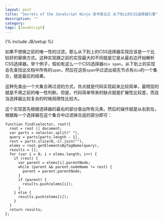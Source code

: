 ```yaml
---
layout: post
title: "Secrets of the JavaScript Ninja 读书笔记之 从下到上的CSS选择器引擎"
description: ""
category: 
tags: [JavaScript]
---
```

{% include JB/setup %}

如果不想做之前的唯一性的过滤，那么从下到上的CSS选择器实现应该是一个比较好的替换方式。这种实现跟之前的实现最大的不同就是它是从最右边开始解析CSS选择器。举个例子，假如有这么一个CSS选择器`div span`，从下到上的实现会先查找出文档中所有的`span`，然后在这些`span`中过滤出祖先节点有`div`的一个集合，就是最后的结果。

这种先查出一个大集合再过滤的方式，优点就是代码实现起来比较简单，最明显的就是不用之前的唯一性判断。但是，代码简单带来的缺点就是扩展性比较差，而且当选择器比较复杂的时候局限性比较大。

这个实现首先根据选择器的最右的部分查出所有元素。然后的操作就是从右到左，根据每一个选择器在这个集合中过滤掉合适的部分即可：

    function find(selector, root){
      root = root || document;
      var parts = selector.split(" "),
      query = parts[parts.length - 1],
      rest = parts.slice(0,-1).join(""),
      elems = root.getElementsByTagName(query),
      results = [];
      for (var i = 0; i < elems.length; i++) {
        if (rest) {
          var parent = elems[i].parentNode;
          while (parent && parent.nodeName != rest) {
            parent = parent.parentNode;
          }
          if (parent) {
            results.push(elems[i]);
          }
        } else {
          results.push(elems[i]);
        }
      }
      return results;
    };
